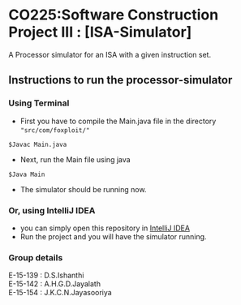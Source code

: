 # CO225:Software Construction Project III : [ISA-Simulator]
A Processor simulator for an ISA with a given instruction set.

## Instructions to run the processor-simulator
### Using Terminal
- First you have to compile the Main.java file in the directory ```"src/com/foxploit/"```
```
$Javac Main.java
```
- Next, run the Main file using java
```
$Java Main
```
- The simulator should be running now.

### Or, using IntelliJ IDEA
- you can simply open this repository in [IntelliJ IDEA](https://www.jetbrains.com/idea/download/#section=windows)
- Run the project and you will have the simulator running.

### Group details
E-15-139 : D.S.Ishanthi  
E-15-142 : A.H.G.D.Jayalath  
E-15-154 : J.K.C.N.Jayasooriya 
